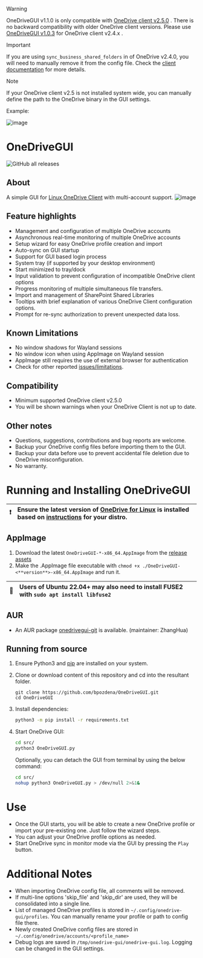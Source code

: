 > [!WARNING]
> OneDriveGUI v1.1.0 is only compatible with [OneDrive client v2.5.0](https://github.com/abraunegg/onedrive) . 
> There is no backward compatibility with older OneDrive client versions. Please use [OneDriveGUI v1.0.3](https://github.com/bpozdena/OneDriveGUI/releases/tag/v1.0.3) for OneDrive client v2.4.x . 

> [!IMPORTANT]
> If you are using `sync_business_shared_folders` in of OneDrive v2.4.0, you will need to manually remove it from the config file. Check the [client documentation](https://github.com/abraunegg/onedrive/blob/onedrive-v2.5.0-release-candidate-1/docs/business-shared-items.md) for more details. 

> [!NOTE]
> If your OneDrive client v2.5 is not installed system wide, you can manually define the path to the OneDrive binary in the GUI settings.  

Example:

![image](https://github.com/bpozdena/OneDriveGUI/assets/24818591/9595886f-850a-4f6a-a1b4-e0bd872eb5cc)





# OneDriveGUI
![GitHub all releases](https://img.shields.io/github/downloads/bpozdena/OneDriveGUI/total)

## About
A simple GUI for [Linux OneDrive Client](https://github.com/abraunegg/onedrive) with multi-account support.
![image](https://github.com/user-attachments/assets/00769399-1a65-4648-8705-7dee81ee4f52)




## Feature highlights  
- Management and configuration of multiple OneDrive accounts
- Asynchronous real-time monitoring of multiple OneDrive accounts
- Setup wizard for easy OneDrive profile creation and import
- Auto-sync on GUI startup
- Support for GUI based login process
- System tray (if supported by your desktop environment)
- Start minimized to tray/dock 
- Input validation to prevent configuration of incompatible OneDrive client options
- Progress monitoring of multiple simultaneous file transfers. 
- Import and management of SharePoint Shared Libraries
- Tooltips with brief explanation of various OneDrive Client configuration options.
- Prompt for re-sync authorization to prevent unexpected data loss. 


## Known Limitations
- No window shadows for Wayland sessions
- No window icon when using AppImage on Wayland session
- AppImage still requires the use of external browser for authentication
- Check for other reported [issues/limitations](https://github.com/bpozdena/OneDriveGUI/issues). 

## Compatibility
- Minimum supported OneDrive client v2.5.0
- You will be shown warnings when your OneDrive Client is not up to date.


## Other notes
- Questions, suggestions, contributions and bug reports are welcome. 
- Backup your OneDrive config files before importing them to the GUI.
- Backup your data before use to prevent accidental file deletion due to OneDrive misconfiguration. 
- No warranty. 


# Running and Installing OneDriveGUI
| :exclamation:        |Ensure the latest version of [OneDrive for Linux](https://abraunegg.github.io/) is installed based on [instructions](https://github.com/abraunegg/onedrive/blob/master/docs/INSTALL.md) for your distro. |
|---------------|:--------------------------------------------------------------------------------------------|

## AppImage 
1) Download the latest `OneDriveGUI-*-x86_64.AppImage` from the [release assets](https://github.com/bpozdena/OneDriveGUI/releases)
1) Make the .AppImage file executable with `chmod +x ./OneDriveGUI-<**version**>-x86_64.AppImage` and run it. 

| :memo:        | Users of Ubuntu 22.04+ may also need to install FUSE2 with `sudo apt install libfuse2`      |
|---------------|:--------------------------------------------------------------------------------------------|

## AUR
- An AUR package [onedrivegui-git](https://aur.archlinux.org/packages/onedrivegui-git) is available. (maintainer: ZhangHua)

## Running from source

1) Ensure Python3 and [pip](https://pip.pypa.io/en/stable/installation/) are installed on your system. 
1) Clone or download content of this repository and cd into the resultant folder.
	```
	git clone https://github.com/bpozdena/OneDriveGUI.git
	cd OneDriveGUI
	```
1) Install dependencies:
	```sh
	python3 -m pip install -r requirements.txt
	```

1) Start OneDrive GUI:
	```sh
	cd src/
	python3 OneDriveGUI.py
	```

    Optionally, you can detach the GUI from terminal by using the below command:
    ```sh
	cd src/
    nohup python3 OneDriveGUI.py > /dev/null 2>&1&
    ```

# Use
- Once the GUI starts, you will be able to create a new OneDrive profile or import your pre-existing one. Just follow the wizard steps.
- You can adjust your OneDrive profile options as needed. 
- Start OneDrive sync in monitor mode via the GUI by pressing the `Play` button.



# Additional Notes
- When importing OneDrive config file, all comments will be removed.
- If multi-line options 'skip_file' and 'skip_dir' are used, they will be consolidated into a single line.
- List of managed OneDrive profiles is stored in `~/.config/onedrive-gui/profiles`. You can manually rename your profile or path to config file there.
- Newly created OneDrive config files are stored in `~/.config/onedrive/accounts/<profile_name>`
- Debug logs are saved in `/tmp/onedrive-gui/onedrive-gui.log`. Logging can be changed in the GUI settings. 
